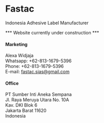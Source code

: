 # Fastac

Indonesia Adhesive Label Manufacturer  

*** Website currently under construction ***

#### Marketing
Alexa Widjaja  
Whatsapp: +62-813-1679-5396  
Phone: +62-813-1679-5396  
E-mail: fastac.sias@gmail.com  


#### Office
PT Sumber Inti Aneka Sempana  
Jl. Raya Meruya Utara No. 10A  
Kav. DKI Blok 6  
Jakarta Barat 11620  
Indonesia  
